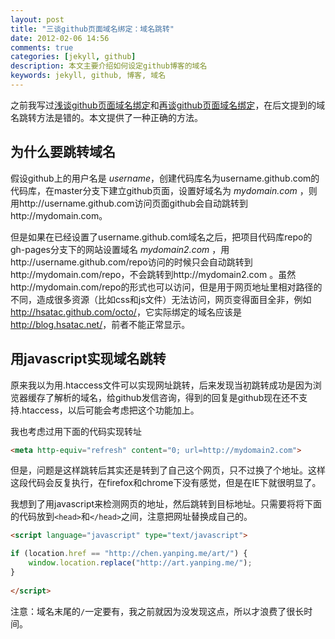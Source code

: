 ```yaml
---
layout: post
title: "三谈github页面域名绑定：域名跳转"
date: 2012-02-06 14:56
comments: true
categories: [jekyll, github]
description: 本文主要介绍如何设定github博客的域名
keywords: jekyll, github, 博客, 域名
---
```


<p class="info">
之前我写过<a href="http://chen.yanping.me/cn/blog/2011/12/04/github-pages-domain/" target="_blank">浅谈github页面域名绑定</a>和<a href="http://chen.yanping.me/cn/blog/2011/12/26/github-pages-domain-2/" target="_blank">再谈github页面域名绑定</a>，在后文提到的域名跳转方法是错的。本文提供了一种正确的方法。
</p>

## 为什么要跳转域名 ##
假设github上的用户名是 _username_，创建代码库名为username.github.com的代码库，在master分支下建立github页面，设置好域名为 _mydomain.com_ ，则用http://username.github.com访问页面github会自动跳转到http://mydomain.com。

但是如果在已经设置了username.github.com域名之后，把项目代码库repo的gh-pages分支下的网站设置域名 _mydomain2.com_ ，用http://username.github.com/repo访问的时候只会自动跳转到http://mydomain.com/repo，不会跳转到http://mydomain2.com 。虽然http://mydomain.com/repo的形式也可以访问，但是用于网页地址里相对路径的不同，造成很多资源（比如css和js文件）无法访问，网页变得面目全非，例如<http://hsatac.github.com/octo/>，它实际绑定的域名应该是<http://blog.hsatac.net/>，前者不能正常显示。

<!--more-->

## 用javascript实现域名跳转 ##
原来我以为用.htaccess文件可以实现网址跳转，后来发现当初跳转成功是因为浏览器缓存了解析的域名，给github发信咨询，得到的回复是github现在还不支持.htaccess，以后可能会考虑把这个功能加上。

我也考虑过用下面的代码实现转址

```html
<meta http-equiv="refresh" content="0; url=http://mydomain2.com">
```

但是，问题是这样跳转后其实还是转到了自己这个网页，只不过换了个地址。这样这段代码会反复执行，在firefox和chrome下没有感觉，但是在IE下就很明显了。

我想到了用javascript来检测网页的地址，然后跳转到目标地址。只需要将将下面的代码放到`<head>`和`</head>`之间，注意把网址替换成自己的。

```html
<script language="javascript" type="text/javascript">

if (location.href == "http://chen.yanping.me/art/") {
	window.location.replace("http://art.yanping.me/");
}
 
</script>
```
注意：域名末尾的`/`一定要有，我之前就因为没发现这点，所以才浪费了很长时间。


